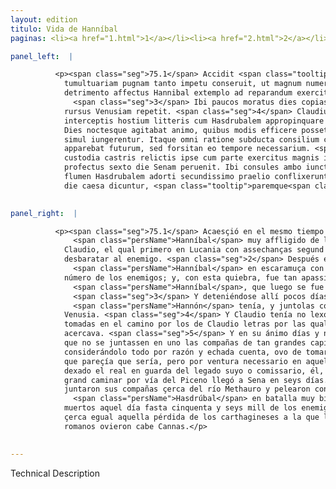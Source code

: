 ```yaml
---
layout: edition
titulo: Vida de Hanníbal
paginas: <li><a href="1.html">1</a></li><li><a href="2.html">2</a></li><li><a href="3.html">3</a></li><li><a href="4.html">4</a></li><li><a href="5.html">5</a></li><li><a href="6.html">6</a></li><li><a href="7.html">7</a></li><li><a href="8.html">8</a></li><li><a href="9.html">9</a></li><li><a href="10.html">10</a></li><li><a href="11.html">11</a></li><li><a href="12.html">12</a></li><li><a href="13.html">13</a></li><li><a href="14.html">14</a></li><li><a href="15.html">15</a></li><li><a href="16.html">16</a></li><li><a href="17.html">17</a></li><li><a href="18.html">18</a></li><li><a href="19.html">19</a></li><li><a href="20.html">20</a></li><li><a href="21.html">21</a></li><li><a href="22.html">22</a></li><li><a href="23.html">23</a></li><li><a href="24.html">24</a></li><li><a href="25.html">25</a></li><li><a href="26.html">26</a></li><li><a href="27.html">27</a></li><li><a href="28.html">28</a></li><li><a href="29.html">29</a></li><li><a href="30.html">30</a></li><li><a href="31.html">31</a></li><li><a href="32.html">32</a></li><li><a href="33.html">33</a></li><li><a href="34.html">34</a></li><li><a href="35.html">35</a></li><li><a href="36.html">36</a></li><li><a href="37.html">37</a></li><li><a href="38.html">38</a></li><li><a href="39.html">39</a></li><li><a href="40.html">40</a></li><li><a href="41.html">41</a></li><li><a href="42.html">42</a></li><li><a href="43.html">43</a></li><li><a href="44.html">44</a></li><li><a href="45.html">45</a></li><li><a href="46.html">46</a></li><li><a href="47.html">47</a></li><li><a href="48.html">48</a></li><li><a href="49.html">49</a></li><li><a href="50.html">50</a></li><li><a href="51.html">51</a></li><li><a href="52.html">52</a></li><li><a href="53.html">53</a></li><li><a href="54.html">54</a></li><li><a href="55.html">55</a></li><li><a href="56.html">56</a></li><li><a href="57.html">57</a></li><li><a href="58.html">58</a></li><li><a href="59.html">59</a></li><li><a href="60.html">60</a></li><li><a href="61.html">61</a></li><li><a href="62.html">62</a></li><li><a href="63.html">63</a></li><li><a href="64.html">64</a></li><li><a href="65.html">65</a></li><li><a href="66.html">66</a></li><li><a href="67.html">67</a></li><li><a href="68.html">68</a></li><li><a href="69.html">69</a></li><li><a href="70.html">70</a></li><li><a href="71.html">71</a></li><li><a href="72.html">72</a></li><li><a href="73.html">73</a></li><li><a href="74.html">74</a></li><li><a href="75.html">75</a></li><li><a href="76.html">76</a></li><li><a href="77.html">77</a></li><li><a href="78.html">78</a></li><li><a href="79.html">79</a></li><li><a href="80.html">80</a></li><li><a href="81.html">81</a></li><li><a href="82.html">82</a></li><li><a href="83.html">83</a></li><li><a href="84.html">84</a></li><li><a href="85.html">85</a></li><li><a href="86.html">86</a></li><li><a href="87.html">87</a></li><li><a href="88.html">88</a></li><li><a href="89.html">89</a></li><li><a href="90.html">90</a></li><li><a href="91.html">91</a></li><li><a href="92.html">92</a></li><li><a href="93.html">93</a></li><li><a href="94.html">94</a></li><li><a href="95.html">95</a></li><li><a href="96.html">96</a></li>

panel_left:  |

          <p><span class="seg">75.1</span> Accidit <span class="tooltip">autem per id tempus, ut<span class="tooltiptext">autem ut per id tempus <span class="siglas">M N</span> </span></span> Hannibal magnis afficeretur incommodis a Claudio consule, qui primum in <span class="tooltip">Lucanis<span class="tooltiptext">Lucanos <span class="siglas">U</span> </span></span> adhibitis etiam Punica arte insidiis <a href="../public/images/1478/118v.jpg" target="new"><img class="facs" src="{site.url}/Vitae/public/images/facs_icon.jpg"/></a>[118v] hostem fudit. <span class="seg">2</span> Deinde in Apulia prope Venusiam Poeno congressus
            tumultuariam pugnam tanto impetu conseruit, ut magnum numerum hostium interficeret. Quo
            detrimento affectus Hannibal extemplo ad reparandum exercitum Metapontum se contulit.
              <span class="seg">3</span> Ibi paucos moratus dies copias ab Hannone accipit et suis adiungit, ac
            rursus Venusiam repetit. <span class="seg">4</span> Claudius non longe a Venusia habebat castra et
            interceptis hostium litteris cum Hasdrubalem appropinquare cognouisset. <span class="seg">5</span>
            Dies noctesque agitabat animo, quibus modis efficere posset, ne tantorum ducum copiae
            simul iungerentur. Itaque omni ratione subducta consilium caepit periculosum, ut
            apparebat futurum, sed forsitan eo tempore necessarium. <span class="seg">6</span> Nam sub legati
            custodia castris relictis ipse cum parte exercitus magnis itineribus in Picoenum
            profectus sexto die Senam peruenit. Ibi consules ambo iunctis copiis propter Methaurum
            flumen Hasdrubalem adorti secundissimo praelio conflixerunt. Ad .LVI. hostium milia eo
            die caesa dicuntur, <span class="tooltip">paremque<span class="tooltiptext">parumque <span class="siglas">M</span> </span></span> prope aiunt acceptae ad Cannas redditam hosti cladem. </p>
        

panel_right:  |

          <p><span class="seg">75.1</span> Acaesçió en el mesmo tiempo estoviesse
              <span class="persName">Hanníbal</span> muy affligido de los daños que le fazía el cónsul
            Claudio, el qual primero en Lucania con assechanças segund el arte púnica pudo
            desbaratar al enemigo. <span class="seg">2</span> Después en Apulia, çerca de Canusio, peleó con
              <span class="persName">Hanníbal</span> en escaramuça con tanto ímpeto que pudo matar grand
            número de los enemigos; y, con esta quiebra, fue tan apassionado
              <span class="persName">Hanníbal</span>, que luego se fue a Metaponto por reparar su exército.
              <span class="seg">3</span> Y deteniéndose allí pocos días, recibió la gente que
              <span class="persName">Hannón</span> tenía, y juntolas con las suyas y bolvió otra vez a
            Venusia. <span class="seg">4</span> Y Claudio tenía no lexos de Venusia su real y, en tanto, fueron
            tomadas en el camino por los de Claudio letras por las quales supo Claudio<span class="nota"><sup>29</sup><span class="texto_nota">Claudio: duplicación del sujeto.</span></span> que <span class="persName">Hasdrúbal</span> se
            acercava. <span class="seg">5</span> Y en su ánimo días y noches pensava en qué manera podría fazer
            que no se juntassen en uno las compañas de tan grandes capitanes. Assí que,
            considerándolo todo por razón y echada cuenta, ovo de tomar consejo peligroso, segund
            que pareçía que sería, pero por ventura necessario en aquel tiempo. <span class="seg">6</span> Ca
            dexado el real en guarda del legado suyo o comissario, él, con parte del exército, a
            grand caminar por vía del Piceno llegó a Sena en seys días. Y allí ambos los cónsules
            juntaron sus compañas çerca del río Methauro y pelearon con
              <span class="persName">Hasdrúbal</span> en batalla muy bienaventurada, en que dizen que fueron
            muertos aquel día fasta cinquenta y seys mill de los enemigos, de manera que cuenta ser
            çerca egual aquella pérdida de los carthagineses a la que los
            romanos ovieron cabe Cannas.</p>
        

---
```


Technical Description 
